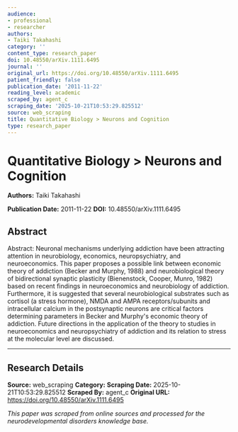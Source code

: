 ```yaml
---
audience:
- professional
- researcher
authors:
- Taiki Takahashi
category: ''
content_type: research_paper
doi: 10.48550/arXiv.1111.6495
journal: ''
original_url: https://doi.org/10.48550/arXiv.1111.6495
patient_friendly: false
publication_date: '2011-11-22'
reading_level: academic
scraped_by: agent_c
scraping_date: '2025-10-21T10:53:29.825512'
source: web_scraping
title: Quantitative Biology > Neurons and Cognition
type: research_paper
---
```

# Quantitative Biology > Neurons and Cognition

**Authors:** Taiki Takahashi

**Publication Date:** 2011-11-22
**DOI:** 10.48550/arXiv.1111.6495

## Abstract

Abstract:
Neuronal mechanisms underlying addiction have been attracting attention in neurobiology, economics, neuropsychiatry, and neuroeconomics. This paper proposes a possible link between economic theory of addiction (Becker and Murphy, 1988) and neurobiological theory of bidirectional synaptic plasticity (Bienenstock, Cooper, Munro, 1982) based on recent findings in neuroeconomics and neurobiology of addiction. Furthermore, it is suggested that several neurobiological substrates such as cortisol (a stress hormone), NMDA and AMPA receptors/subunits and intracellular calcium in the postsynaptic neurons are critical factors determining parameters in Becker and Murphy's economic theory of addiction. Future directions in the application of the theory to studies in neuroeconomics and neuropsychiatry of addiction and its relation to stress at the molecular level are discussed.

---

## Research Details

**Source:** web_scraping
**Category:** 
**Scraping Date:** 2025-10-21T10:53:29.825512
**Scraped By:** agent_c
**Original URL:** https://doi.org/10.48550/arXiv.1111.6495

*This paper was scraped from online sources and processed for the neurodevelopmental disorders knowledge base.*